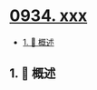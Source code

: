 # [0934. xxx](https://github.com/Tdahuyou/TNotes.leetcode/tree/main/notes/0934.%20xxx)

<!-- region:toc -->

- [1. 📝 概述](#1--概述)

<!-- endregion:toc -->

## 1. 📝 概述

